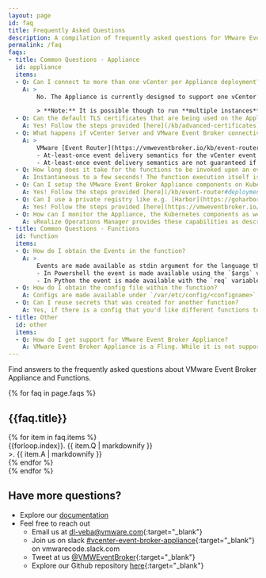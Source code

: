 ```yaml
---
layout: page
id: faq
title: Frequently Asked Questions
description: A compilation of frequently asked questions for VMware Event Broker Appliance
permalink: /faq
faqs:
- title: Common Questions - Appliance
  id: appliance
  items:
  - Q: Can I connect to more than one vCenter per Appliance deployment?
    A: >
        No. The Appliance is currently designed to support one vCenter as the event source. Customers that are familiar with deploying the components on Kubernetes can deploy multiple instances of the VMware Event Router container.

        > **Note:** It is possible though to run **multiple instances** of the event router with different configurations to address multi-vCenter scenarios.
  - Q: Can the default TLS certificates that are being used on the Appliance be updated?
    A: Yes! Follow the steps provided [here](/kb/advanced-certificates).
  - Q: What happens if vCenter Server and VMware Event Broker connectivity is lost?
    A: >
        VMware [Event Router](https://vmweventbroker.io/kb/event-router) streams vCenter events as they get generated and being stateless, does not persist any event information. To provide a certain level of reliability, the following Event Delivery Guarantees exists: <br/>
        - At-least-once event delivery semantics for the vCenter event provider by checkpointing the event stream into a file. In case of disconnection, the Event Router will replay all vCenter events of the last 10 minutes (10m reiteration) after a successful reconnection. <br/>
        - At-least-once event delivery semantics are not guaranteed if the event router crashes within seconds right after startup and having received *n* events but before creating the first valid checkpoint (current checkpoint interval is 5s). <br/>
  - Q: How long does it take for the functions to be invoked upon an event being generated?
    A: Instantaneous to a few seconds! The function execution itself is not considered in this answer since that is dependent on the logic that is being implemented.
  - Q: Can I setup the VMware Event Broker Appliance components on Kubernetes?
    A: Yes! Follow the steps provided [here](/kb/event-router#deployment).
  - Q: Can I use a private registry like e.g. [Harbor](https://goharbor.io/) to have a source of truth for my functions (images)?
    A: Yes! Follow the steps provided [here](https://vmweventbroker.io/kb/private-registry).
  - Q: How can I monitor the Appliance, the Kubernetes components as well as the functions (pods) in terms of utilization, performance and state?
    A: vRealize Operations Manager provides these capabilities as described [here](https://rguske.github.io/post/monitoring-the-vmware-event-broker-appliance-with-vrealize-operations-manager/).
- title: Common Questions - Functions
  id: function
  items:
  - Q: How do I obtain the Events in the function?
    A: >
        Events are made available as stdin argument for the language that you are writing the function on. For example, <br/>
        - In Powershell the event is made available using the `$args` variable as shown here `$json = $args | ConvertFrom-Json` <br/>
        - In Python the event is made available with the `req` variable as shown here `cevent = json.loads(req)`
  - Q: How do I obtain the config file within the function?
    A: Configs are made available under `/var/etc/config/<configname>` within your container which you can read as a file within your function.
  - Q: Can I reuse secrets that was created for another function?
    A: Yes, if there is a config that you'd like different functions to share, create the secret and ensure your functions `stack.yml` references this secret.
- title: Other
  id: other
  items:
  - Q: How do I get support for VMware Event Broker Appliance?
    A: VMware Event Broker Appliance is a Fling. While it is not supported by GSS, if you find an issue, you can always open a bug on the Flings website or create an issue on our Github. Our team is very responsive and will offer assistance based on impact and availability.
---
```


Find answers to the frequently asked questions about VMware Event Broker Appliance and Functions.

 <div class="faqs section-content p-0 wd-100">
    {% for faq in page.faqs %}
    <h2>{{faq.title}}</h2>
    <div id="{{ faq.id }}" class="list-group mb-4 ">
    {% for item in faq.items %}
        <div class="list-group-item border border-0 ">
            <div class="row align-middle p-0 m-0 font-weight-bold">
                {{forloop.index}}.
                {{ item.Q | markdownify }}
            </div>
            <div class="row align-middle p-0 m-0">
                <span class="font-weight-bold text-white">>. </span> {{ item.A | markdownify }}
            </div>
        </div>
    {% endfor %}
    </div>
    {% endfor %}
</div>

## Have more questions?

- Explore our [documentation](/kb)
- Feel free to reach out
  - Email us at [dl-veba@vmware.com](mailto:dl-veba@vmware.com){:target="_blank"}
  - Join us on slack [#vcenter-event-broker-appliance](https://vmwarecode.slack.com/archives/CQLT9B5AA){:target="_blank"} on vmwarecode.slack.com
  - Tweet at us [@VMWEventBroker](https://twitter.com/VMWEventBroker){:target="_blank"}
  - Explore our Github repository [here](https://github.com/vmware-samples/vcenter-event-broker-appliance){:target="_blank"}